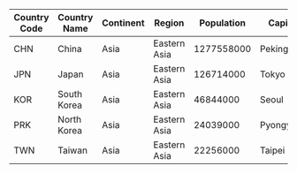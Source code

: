 | Country Code | Country Name | Continent | Region | Population | Capital |
| --- | --- | --- | --- | --- | --- |
| CHN | China | Asia | Eastern Asia | 1277558000 | Peking |
| JPN | Japan | Asia | Eastern Asia | 126714000 | Tokyo |
| KOR | South Korea | Asia | Eastern Asia | 46844000 | Seoul |
| PRK | North Korea | Asia | Eastern Asia | 24039000 | Pyongyang |
| TWN | Taiwan | Asia | Eastern Asia | 22256000 | Taipei |
